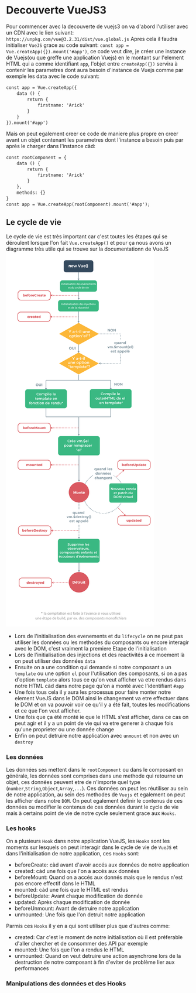 # Decouverte VueJS3

Pour commencer avec la decouverte de vuejs3 on va d'abord l'utiliser avec un CDN avec le lien suivant:
`https://unpkg.com/vue@3.2.31/dist/vue.global.js`
Apres cela il faudra initialiser `VueJS` grace au code suivant: `const app = Vue.createApp({}).mount('#app')`, ce code veut dire, je créer une instance de Vuejs(ou que greffe une application Vuejs) en le montant sur l'element HTML qui a comme identifiant `app`, l'objet entre `createApp({})` servira à contenir les parametres dont aura besoin d'instance de Vuejs comme par exemple les data avec le code suivant:

```{JS}
const app = Vue.createApp({
    data () {
        return {
            firstname: 'Arick'
        }
    }
}).mount('#app')
```

Mais on peut egalement creer ce code de maniere plus propre en creer avant un objet contenant les parametres dont l'instance a besoin puis par après le charger dans l'instance càd:

```{JS}
const rootComponent = {
    data () {
        return {
            firstname: 'Arick'
        }
    },
    methods: {}
}
const app = Vue.createApp(rootComponent).mount('#app');
```

## Le cycle de vie

Le cycle de vie est très important car c'est toutes les étapes qui se déroulent lorsque l'on fait `Vue.createApp()` et pour ça nous avons un diagramme très utile qui se trouve sur la documentationn de VueJS
![](./lifecycle.png)

- Lors de l'initialisation des evenements et du `lifecycle` on ne peut pas utiliser les données ou les methodes du composants ou encore interagir avec le DOM, c'est vraiment la premiere Etape de l'initialisation
- Lors de l'initialisation des injections et des reactivités à ce moement là on peut utiliser des données `data`
- Ensuite on a une condition qui demande si notre composant a un `template` ou une option `el` pour l'utilisation des composants, si on a pas d'option `template` alors tous ce qu'on veut afficher va etre rendus dans notre HTML càd dans notre page qu'on a monté avec l'identifiant `#app`
- Une fois tous cela il y aura les processus pour faire monter notre element VueJS dans le DOM ainsi le changement va etre effectuer dans le DOM et on va pouvoir voir ce qu'il y a été fait, toutes les modifications et ce que l'on veut afficher.
- Une fois que ça été monté ie que le HTML s'est afficher, dans ce cas on peut agir et il y a un point de vie qui va etre generer à chaque fois qu'une proprieter ou une donnée change
- Enfin on peut detruire notre application avec `unmount` et non avec un `destroy`

### Les données

Les données ses mettent dans le `rootComponent` ou dans le composant en générale, les données sont comprises dans une methode qui retourne un objet, ces données peuvent etre de n'importe quel type (`number`,`String`,`Object`,`Array`,`...`).
Ces données on peut les réutiliser au sein de notre application, au sein des methodes de `Vuejs` et egalement on peut les afficher dans notre `DOM`.
On peut egalement definir le contenus de ces données ou modifier le contenus de ces données durant le cycle de vie mais à certains point de vie de notre cycle seulement grace aux `Hooks`.

### Les hooks

On a plusieurs `Hook` dans notre application VueJS, les `Hooks` sont les moments sur lesquels on peut interagir dans le cycle de vie de `VueJS` et dans l'initialisation de notre application, ces `Hooks` sont:

- beforeCreate: càd avant d'avoir accés aux données de notre application
- created: càd une fois que l'on a accés aux données
- beforeMount: Quand on a accés aux donnés mais que le rendus n'est pas encore effectif dans le HTML
- mounted: càd une fois que le HTML est rendus
- beforeUpdate: Avant chaque modification de donnée
- updated: Après chaque modification de donnée
- beforeUnmount: Avant de detruire notre application
- unmounted: Une fois que l'on detruit notre application

Parmis ces `Hooks` il y en a qui sont utiliser plus que d'autres comme:

- created: Car c'est le moment de notre initialisation où il est préferable d'aller chercher et de consommer des API par exemple
- mounted: Une fois que l'on a rendus le HTML
- unmounted: Quand on veut detruire une action asynchrone lors de la destruction de notre composant à fin d'eviter de problème lier aux performances

### Manipulations des données et des Hooks

